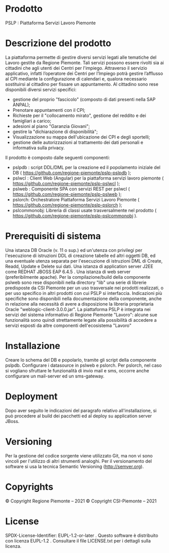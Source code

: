 ﻿# Prodotto
PSLP : Piattaforma Servizi Lavoro Piemonte

# Descrizione del prodotto

La piattaforma permette di gestire diversi servizi legati alle tematiche del Lavoro gestite da Regione Piemonte. Tali servizi possono essere rivolti sia ai cittadini che agli utenti dei Centri per l'impiego. Attraverso il servizio applicativo, infatti l’operatore dei Centri per l’Impiego potrà gestire l’afflusso al CPI mediante la configurazione di calendari e, qualora necessario sostituirsi al cittadino per fissare un appuntamento.
Al cittadino sono rese disponibili diversi servizi specifici: 
- gestione del proprio "fascicolo" (composto di dati presenti nella SAP ANPAL);
- Prenotare appuntamenti con il CPI;
- Richieste per il "collocamento mirato", gestione del reddito e dei famigliari a carico;
- adesioni al piano "Garanzia Giovani"; 
- gestire la "dichiarazione di disponibilità";
- Visualizzazione su mappa dell'ubicazione dei CPI e degli sportelli;
- gestione delle autorizzazioni al trattamento dei dati personali e informativa sulla privacy.

Il prodotto è composto dalle seguenti componenti:
- pslpdb : script DDL/DML per la creazione ed il popolamento iniziale del DB ( https://github.com/regione-piemonte/pslp-pslpdb );
- pslwcl : Client Web (Angular) per la piattaforma servizi lavoro piemonte   ( https://github.com/regione-piemonte/pslp-pslwcl );
- pslweb : Componente SPA con servizi REST per pslwcl 						( https://github.com/regione-piemonte/pslp-pslweb );
- pslorch: Orchestratore Piattaforma Servizi Lavoro Piemonte				( https://github.com/regione-piemonte/pslp-pslorch );
- pslcommonobj: Libreria di classi usate trasversalmente nel prodotto		( https://github.com/regione-piemonte/pslp-pslcommonobj ).
	


# Prerequisiti di sistema

Una istanza DB Oracle (v. 11 o sup.) ed un'utenza con privilegi per l'esecuzione di istruzioni DDL di creazione tabelle ed altri oggetti DB, ed una eventuale utenza separata per l'esecuzione di istruzioni DML di Create, Readd, Update e Delete sui dati.
Una istanza di application server J2EE come REDHAT JBOSS EAP 6.4.5 .
Una istanza di web server (preferibilmente apache).
Per la compilazione/build della componente pslweb sono rese disponibili nella directory "lib" una serie di librerie predisposte da CSI Piemonte per un uso trasversale nei prodotti realizzati, o per uso specifico in altri prodotti con cui PSLP si interfaccia. Indicazioni più specifiche sono disponibili nella documentazione della componente, anche in relazione alla necessità di avere a disposizione la libreria proprietaria Oracle "weblogic-client-3.0.0.jar".
La piattaforma PSLP è integrata nei servizi del sistema informativo di Regione Piemonte "Lavoro": alcune sue funzionalità sono quindi strettamente legate alla possibilità di accedere a servizi esposti da altre componenti dell'ecosistema "Lavoro"
 

# Installazione

Creare lo schema del DB e popolarlo, tramite gli script della componente pslpdb. 
Configurare i datasource in pslweb e pslorch.
Per pslorch, nel caso si vogliano sfruttare le funzionalità di invio mail e sms, occorre anche configurare un mail-server ed un sms-gateway.


# Deployment

Dopo aver seguito le indicazioni del paragrafo relativo all'installazione, si può procedere al build dei pacchetti ed al deploy su application server JBoss.


# Versioning
Per la gestione del codice sorgente viene utilizzato Git, ma non vi sono vincoli per l'utilizzo di altri strumenti analoghi.
Per il versionamento del software si usa la tecnica Semantic Versioning (http://semver.org).


# Copyrights
© Copyright Regione Piemonte – 2021
© Copyright CSI-Piemonte – 2021

# License

SPDX-License-Identifier: EUPL-1.2-or-later .
Questo software è distribuito con licenza EUPL-1.2 . Consultare il file LICENSE.txt per i dettagli sulla licenza.



